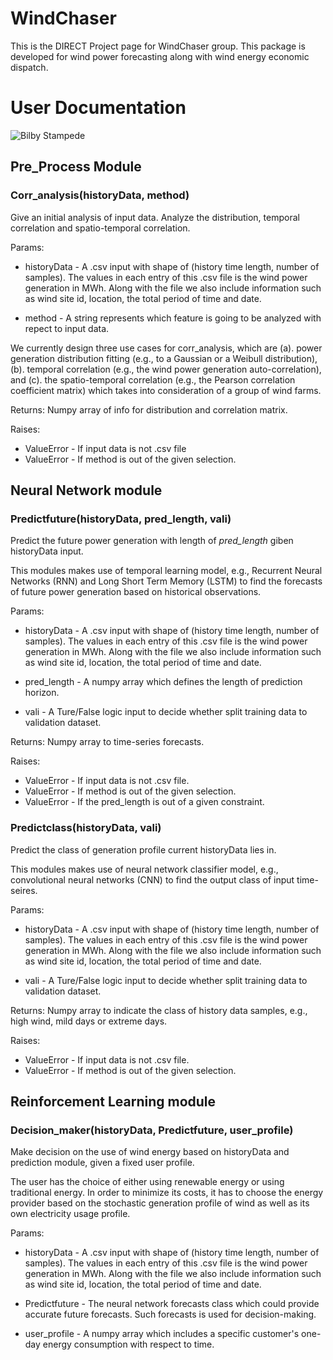 # WindChaser
This is the DIRECT Project page for WindChaser group. This package is developed for wind power forecasting along with wind energy economic dispatch. 

# User Documentation

![Bilby Stampede](https://github.com/yiwen26/WindChaser/tree/master/Docs/use_case.png)


## Pre_Process Module
### Corr_analysis(historyData, method)
Give an initial analysis of input data. Analyze the distribution, temporal correlation and spatio-temporal correlation.

Params:
* historyData - A .csv input with shape of (history time length, number of samples). The values in each entry of this .csv file is the wind power generation in MWh. Along with the file we also include information such as wind site id, location, the total period of time and date.

* method - A string represents which feature is going to be analyzed with repect to input data.

We currently design three use cases for corr_analysis, which are (a). power generation distribution fitting (e.g., to a Gaussian or a Weibull distribution), (b). temporal correlation (e.g., the wind power generation auto-correlation), and (c). the spatio-temporal correlation (e.g., the Pearson correlation coefficient matrix) which takes into consideration of a group of wind farms.

Returns: 
Numpy array of info for distribution and correlation matrix.

Raises:
* ValueError - If input data is not .csv file
* ValueError - If method is out of the given selection.



## Neural Network module

### Predictfuture(historyData, pred_length, vali)
Predict the future power generation with length of *pred_length* giben historyData input.

This modules makes use of temporal learning model, e.g., Recurrent Neural Networks (RNN) and Long Short Term Memory (LSTM) to find the forecasts of future power generation based on historical observations.

Params:
* historyData - A .csv input with shape of (history time length, number of samples). The values in each entry of this .csv file is the wind power generation in MWh. Along with the file we also include information such as wind site id, location, the total period of time and date.

* pred_length - A numpy array which defines the length of prediction horizon.

* vali - A Ture/False logic input to decide whether split training data to validation dataset.

Returns:
Numpy array to time-series forecasts.

Raises:
* ValueError - If input data is not .csv file.
* ValueError - If method is out of the given selection.
* ValueError - If the pred_length is out of a given constraint.


### Predictclass(historyData, vali)
Predict the class of generation profile current historyData lies in.

This modules makes use of neural network classifier model, e.g., convolutional neural networks (CNN) to find the output class of input time-seires.

Params:
* historyData - A .csv input with shape of (history time length, number of samples). The values in each entry of this .csv file is the wind power generation in MWh. Along with the file we also include information such as wind site id, location, the total period of time and date.


* vali - A Ture/False logic input to decide whether split training data to validation dataset.

Returns:
Numpy array to indicate the class of history data samples, e.g., high wind, mild days or extreme days.

Raises:
* ValueError - If input data is not .csv file.
* ValueError - If method is out of the given selection.

## Reinforcement Learning module
### Decision_maker(historyData, Predictfuture, user_profile)
Make decision on the use of wind energy based on historyData and prediction module, given a fixed user profile.

The user has the choice of either using renewable energy or using traditional energy. In order to minimize its costs, it has to choose the energy provider based on the stochastic generation profile of wind as well as its own electricity usage profile.

Params:
* historyData - A .csv input with shape of (history time length, number of samples). The values in each entry of this .csv file is the wind power generation in MWh. Along with the file we also include information such as wind site id, location, the total period of time and date.

* Predictfuture -  The neural network forecasts class which could provide accurate future forecasts. Such forecasts is used for decision-making.

* user_profile - A numpy array which includes a specific customer's one-day energy consumption with respect to time.
